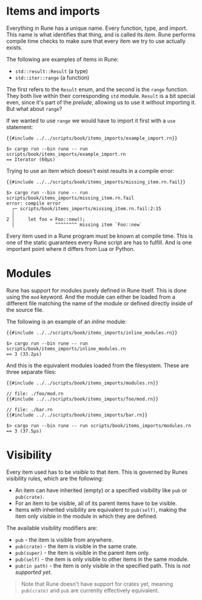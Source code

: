 # Items and imports

Everything in Rune has a unique name. Every function, type, and import. This
name is what identifies that thing, and is called its *item*. Rune performs
compile time checks to make sure that every item we try to use actually exists.

The following are examples of items in Rune:

* `std::result::Result` (a type)
* `std::iter::range` (a function)

The first refers to the `Result` enum, and the second is the `range` function.
They both live within their corresponding `std` module. `Result` is a bit
special even, since it's part of the *prelude*, allowing us to use it without
importing it. But what about `range`?

If we wanted to use `range` we would have to import it first with a `use`
statement:

```rune
{{#include ../../scripts/book/items_imports/example_import.rn}}
```

```text
$> cargo run --bin rune -- run scripts/book/items_imports/example_import.rn
== Iterator (60µs)
```

Trying to use an item which doesn't exist results in a compile error:

```rune
{{#include ../../scripts/book/items_imports/missing_item.rn.fail}}
```

```text
$> cargo run --bin rune -- run scripts/book/items_imports/missing_item.rn.fail
error: compile error
  ┌─ scripts/book/items_imports/missing_item.rn.fail:2:15
  │
2 │     let foo = Foo::new();
  │               ^^^^^^^^ missing item `Foo::new`
```

Every item used in a Rune program must be known at compile time. This is one of
the static guarantees every Rune script are has to fulfill. And is one important
point where it differs from Lua or Python.

# Modules

Rune has support for modules purely defined in Rune itself. This is done using
the `mod` keyword. And the module can either be loaded from a different file
matching the name of the module or defined directly inside of the source file.

The following is an example of an *inline* module:

```rune
{{#include ../../scripts/book/items_imports/inline_modules.rn}}
```

```text
$> cargo run --bin rune -- run scripts/book/items_imports/inline_modules.rn
== 3 (33.2µs)
```

And this is the equivalent modules loaded from the filesystem. These are three
separate files:

```rune
{{#include ../../scripts/book/items_imports/modules.rn}}
```

```rune
// file: ./foo/mod.rn
{{#include ../../scripts/book/items_imports/foo/mod.rn}}
```

```rune
// file: ./bar.rn
{{#include ../../scripts/book/items_imports/bar.rn}}
```

```text
$> cargo run --bin rune -- run scripts/book/items_imports/modules.rn
== 3 (37.5µs)
```

# Visibility

Every item used has to be *visible* to that item. This is governed by Runes
visibility rules, which are the following:

* An item can have inherited (empty) or a specified visibility like `pub` or
  `pub(crate)`.
* For an item to be visible, all of its parent items have to be visible.
* Items with inherited visibility are equivalent to `pub(self)`, making the item
  only visible in the module in which they are defined.

The available visibility modifiers are:
* `pub` - the item is visible from anywhere.
* `pub(crate)` - the item is visible in the same crate.
* `pub(super)` - the item is visible in the parent item only.
* `pub(self)` - the item is only visible to other items in the same module.
* `pub(in path)` - the item is only visible in the specified path. This is *not
  supported yet*.

> Note that Rune doesn't have support for crates yet, meaning `pub(crate)` and
> `pub` are currently effectively equivalent.
